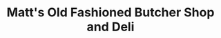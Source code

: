 ---
title: "Matt's Old Fashioned Butcher Shop and Deli"
url: /livingston/matts-old-fashioned-butcher-shop-and-deli/
shop: Metzgerei
---